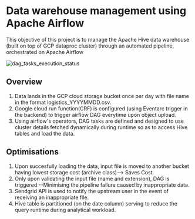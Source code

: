 # Data warehouse management using Apache Airflow

This objective of this project is to manage the Apache Hive data warehouse (built on top of GCP dataproc cluster) through an automated pipeline, orchestrated on Apache Airflow

![dag_tasks_execution_status](https://github.com/user-attachments/assets/6e265e65-2a96-4bf1-8fdc-63f2623d14bf)

## Overview
1. Data lands in the GCP cloud storage bucket once per day with file name in the format logistics_YYYYMMDD.csv.
2. Google cloud run function(CRF) is configured (using Eventarc trigger in the backend) to trigger airflow DAG everytime upon object upload.
3. Using airflow's operators, DAG tasks are defined and designed to use cluster details fetched dynamically during runtime so as to access Hive tables
   and load the data.

## Optimisations

1. Upon succesfully loading the data, input file is moved to another bucket having lowest storage cost (archive class)--> Saves Cost.
2. Only upon validating the input file (name and extension), DAG is triggered --Minimising the pipeline failure caused by inappropriate data.
3. Sendgrid API is used to notify the upstream user in the event of receiving an inappropriate file.
4. Hive table is partitioned (on the date column) serving to reduce the query runtime during analytical workload.

